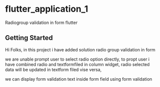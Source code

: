 # flutter_application_1

Radiogroup validation in form flutter

## Getting Started
Hi Folks, in this project i have added solution radio group validation in form

we are unable prompt user to select radio option directly, to propt user i have combined radio and textformfiled in column widget,
radio selected data will be updated in textform filed vise versa,

we can display form validation text inside form field using form validation



